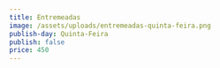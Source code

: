```yaml
---
title: Entremeadas
image: /assets/uploads/entremeadas-quinta-feira.png
publish-day: Quinta-Feira
publish: false
price: 450
---
```


